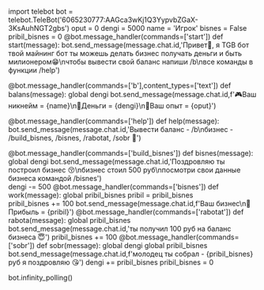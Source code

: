import telebot
bot = telebot.TeleBot('6065230777:AAGca3wKj1Q3YypvbZGaX-3KsAuhNGT2gbs')
oput = 0
dengi = 5000
name = 'Игрок'
bisnes = False
pribil_bisnes = 0
@bot.message_handler(commands=['start'])
def start(message):
    bot.send_message(message.chat.id,'Привет🤟, я TGB бот твой майнинг бот ты  можешь делать бизнес получать деньги и быть милионером😁\nчтобы вывести свой баланс напиши /b\nвсе команды в функции /help')

@bot.message_handler(commands=['b'],content_types=['text'])
def balans(message):
		global dengi
		bot.send_message(message.chat.id,f'🎮Ваш никнейм = {name}\n🤑Деньги = {dengi}\n🚖Ваш опыт = {oput}')

@bot.message_handler(commands=['help'])
def help(message):
			bot.send_message(message.chat.id,'Вывести баланс - /b\nбизнес - /build_bisnes, /bisnes, /rabotat, /sobr 💽')

@bot.message_handler(commands=['build_bisnes'])
def bisnes(message):
	global dengi
	bot.send_message(message.chat.id,'Поздровляю ты построил бизнес 😚\nбизнес стоил 500 руб\nпосмотри свои данные бизнеса командой /bisnes')   
	dengi -= 500
@bot.message_handler(commands=['bisnes'])
def work(message):
    global pribil_bisnes
    pribil = pribil_bisnes       
    pribil_bisnes += 100
    bot.send_message(message.chat.id,f'Ваш бизнес\n🤑Прибыль = {pribil}')
@bot.message_handler(commands=['rabotat'])
def rabota(message):
      global pribil_bisnes
      bot.send_message(message.chat.id,'ты получил 100 руб на баланс бизнеса 😇')
      pribil_bisnes += 100
@bot.message_handler(commands=['sobr'])
def sobr(message):
    global dengi
    global pribil_bisnes
    bot.send_message(message.chat.id,f'молодец ты собрал - {pribil_bisnes} руб я поздровляю 😘')
    dengi += pribil_bisnes
    pribil_bisnes = 0
    
    
	
bot.infinity_polling()
